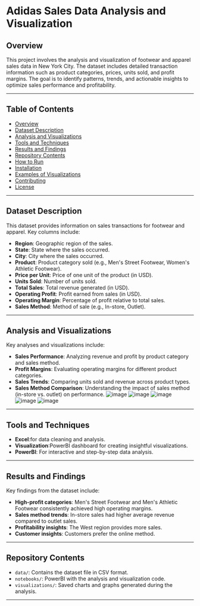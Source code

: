 #  Adidas Sales Data Analysis and Visualization  

## **Overview**  
This project involves the analysis and visualization of footwear and apparel sales data in New York City. The dataset includes detailed transaction information such as product categories, prices, units sold, and profit margins. The goal is to identify patterns, trends, and actionable insights to optimize sales performance and profitability.

---

## **Table of Contents**  
- [Overview](#overview)  
- [Dataset Description](#dataset-description)  
- [Analysis and Visualizations](#analysis-and-visualizations)  
- [Tools and Techniques](#tools-and-techniques)  
- [Results and Findings](#results-and-findings)  
- [Repository Contents](#repository-contents)  
- [How to Run](#how-to-run)  
- [Installation](#installation)  
- [Examples of Visualizations](#examples-of-visualizations)  
- [Contributing](#contributing)  
- [License](#license)  

---

## **Dataset Description**  
This dataset provides information on sales transactions for footwear and apparel. Key columns include:  
- **Region**: Geographic region of the sales.  
- **State**: State where the sales occurred.  
- **City**: City where the sales occurred.  
- **Product**: Product category sold (e.g., Men's Street Footwear, Women's Athletic Footwear).  
- **Price per Unit**: Price of one unit of the product (in USD).  
- **Units Sold**: Number of units sold.  
- **Total Sales**: Total revenue generated (in USD).  
- **Operating Profit**: Profit earned from sales (in USD).  
- **Operating Margin**: Percentage of profit relative to total sales.  
- **Sales Method**: Method of sale (e.g., In-store, Outlet).  

---

## **Analysis and Visualizations**  
Key analyses and visualizations include:  
- **Sales Performance**: Analyzing revenue and profit by product category and sales method.
- **Profit Margins**: Evaluating operating margins for different product categories.  
- **Sales Trends**: Comparing units sold and revenue across product types.  
- **Sales Method Comparison**: Understanding the impact of sales method (in-store vs. outlet) on performance.
![image](https://github.com/user-attachments/assets/19f296b7-0c40-4ad7-bc69-92208c2e339c)
![image](https://github.com/user-attachments/assets/46c8817d-0805-45f2-9fbf-955123709eef)
![image](https://github.com/user-attachments/assets/f3e9b27a-e4f8-447e-8c1b-7932137d2816)
![image](https://github.com/user-attachments/assets/185d7997-7dd3-4bd6-9e14-0f4387adf95e)
![image](https://github.com/user-attachments/assets/14919d8f-7b82-41f3-9f6e-8f24c0582b9d)


---

## **Tools and Techniques**  
- **Excel**:for data cleaning and analysis.  
- **Visualization**:PowerBI dashboard  for creating insightful visualizations.  
- **PowerBI**: For interactive and step-by-step data analysis.  

---

## **Results and Findings**  
Key findings from the dataset include:  
- **High-profit categories**: Men's Street Footwear and Men's Athletic Footwear consistently achieved high operating margins.  
- **Sales method trends**: In-store sales had higher average revenue compared to outlet sales.  
- **Profitability insights**: The West region provides more sales.
- **Customer insights**: Customers prefer the online method.

---

## **Repository Contents**  
- `data/`: Contains the dataset file in CSV format.  
- `notebooks/`: PowerBI with the analysis and visualization code.  
- `visualizations/`: Saved charts and graphs generated during the analysis.  

---
